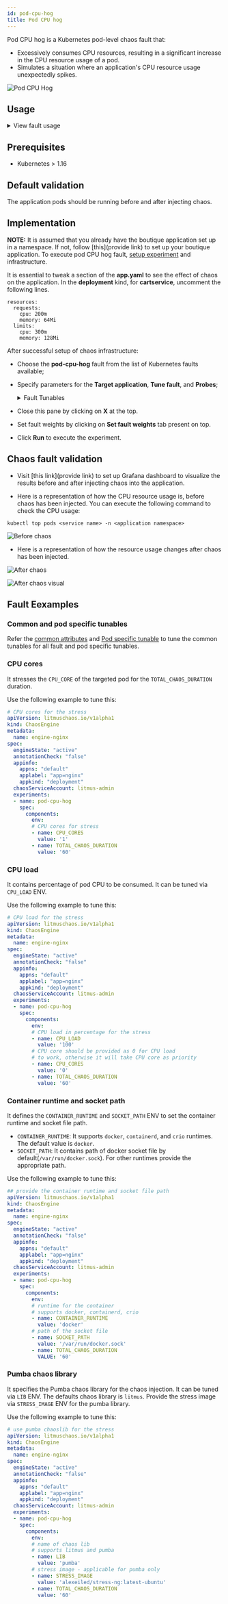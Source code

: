 ```yaml
---
id: pod-cpu-hog
title: Pod CPU hog
---
```


Pod CPU hog is a Kubernetes pod-level chaos fault that:
- Excessively consumes CPU resources, resulting in a significant increase in the CPU resource usage of a pod.
- Simulates a situation where an application's CPU resource usage unexpectedly spikes.

![Pod CPU Hog](./static/images/pod-stress.png)

## Usage
<details>
<summary>View fault usage</summary>
<div>
Disk Pressure or CPU hogs is another very common and frequent scenario we find in kubernetes applications that can result in the eviction of the application replica and impact its delivery. Such scenarios that can still occur despite whatever availability aids K8s provides. These problems are generally referred to as "Noisy Neighbour" problems.
    
Injecting a rogue process into a target container, we starve the main microservice process (typically pid 1) of the resources allocated to it (where limits are defined) causing slowness in application traffic or in other cases unrestrained use can cause node to exhaust resources leading to eviction of all pods. So this category of chaos fault helps to build the immunity on the application undergoing any such stress scenario.
</div>
</details>

## Prerequisites
- Kubernetes > 1.16

## Default validation
The application pods should be running before and after injecting chaos.

## Implementation

**NOTE:** It is assumed that you already have the boutique application set up in a namespace. If not, follow [this](provide link) to set up your boutique application.
To execute pod CPU hog fault, [setup experiment](provide) and infrastructure.

It is essential to tweak a section of the **app.yaml** to see the effect of chaos on the application. In the **deployment** kind, for **cartservice**, uncomment the following lines.

```
resources:
  requests:
    cpu: 200m
    memory: 64Mi
  limits:
    cpu: 300m
    memory: 128Mi
```

After successful setup of chaos infrastructure:
* Choose the **pod-cpu-hog** fault from the list of Kubernetes faults available;
* Specify parameters for the **Target application**, **Tune fault**, and **Probes**;

    <details>
        <summary>Fault Tunables</summary>
        <h2>Optional Fields</h2>
        <table>
          <tr>
            <th> Variables </th>
            <th> Description </th>
            <th> Notes </th>
          </tr>
          <tr>
            <td> CPU_CORES </td>
            <td> Number of the CPU cores subjected to CPU stress </td>
            <td> Default to 1 </td>
          </tr>
          <tr>
            <td> TOTAL_CHAOS_DURATION </td>
            <td> The time duration for chaos insertion (seconds) </td>
            <td> Default to 60s </td>
          </tr>
          <tr>
            <td> LIB_IMAGE </td>
            <td> Image used to run the helper pod. </td>
            <td> Defaults to <code>litmuschaos/go-runner:1.13.8</code> </td>
          </tr>
          <tr>
            <td> STRESS_IMAGE </td>
            <td> Container run on the node at runtime by the pumba lib to inject stressors. Only used in LIB <code>pumba</code></td>
            <td> Default to <code>alexeiled/stress-ng:latest-ubuntu</code> </td>
          </tr>
          <tr>
            <td> TARGET_PODS </td>
            <td> Comma separated list of application pod name subjected to pod CPU hog chaos</td>
            <td> If not provided, it will select target pods randomly based on provided appLabels</td>
          </tr> 
          <tr> 
            <td> TARGET_CONTAINER </td>
            <td> Name of the target container under chaos </td>
            <td> If not provided, it will select the first container of the target pod </td>
          </tr> 
          <tr>
            <td> PODS_AFFECTED_PERC </td>
            <td> The Percentage of total pods to target </td>
            <td> Defaults to 0 (corresponds to 1 replica), provide numeric value only </td>
          </tr>
          <tr>
            <td> CONTAINER_RUNTIME </td>
            <td> container runtime interface for the cluster</td>
            <td> Defaults to docker, supported values: docker, containerd and crio for litmus and only docker for pumba LIB </td>
          </tr>
          <tr>
            <td> SOCKET_PATH </td>
            <td> Path of the containerd/crio/docker socket file </td>
            <td> Defaults to <code>/var/run/docker.sock</code> </td>
          </tr> 
          <tr>
            <td> RAMP_TIME </td>
            <td> Period to wait before injection of chaos in sec </td>
            <td> Eg. 30 </td>
          </tr>
          <tr>
            <td> SEQUENCE </td>
            <td> It defines sequence of chaos execution for multiple target pods </td>
            <td> Default value: parallel. Supported: serial, parallel </td>
          </tr>
        </table>
    </details>

* Close this pane by clicking on **X** at the top.
* Set fault weights by clicking on **Set fault weights** tab present on top. 
* Click **Run** to execute the experiment.


## Chaos fault validation

* Visit [this link](provide link) to set up Grafana dashboard to visualize the results before and after injecting chaos into the application. 

* Here is a representation of how the CPU resource usage is, before chaos has been injected. You can execute the following command to check the CPU usage:
```
kubectl top pods <service name> -n <application namespace>
```

![Before chaos](./static/images/before-chaos.png)

* Here is a representation of how the resource usage changes after chaos has been injected.

![After chaos](./static/images/after-chaos.png)

![After chaos visual](./static/images/cpu-hog-visual.png)



## Fault Eexamples
 
### Common and pod specific tunables
Refer the [common attributes](../../common-tunables-for-all-faults) and [Pod specific tunable](./common-tunables-for-pod-faults) to tune the common tunables for all fault and pod specific tunables.

### CPU cores

It stresses the `CPU_CORE` of the targeted pod for the `TOTAL_CHAOS_DURATION` duration.

Use the following example to tune this:

[embedmd]:# (./static/manifests/pod-cpu-hog/cpu-cores.yaml yaml)
```yaml
# CPU cores for the stress
apiVersion: litmuschaos.io/v1alpha1
kind: ChaosEngine
metadata:
  name: engine-nginx
spec:
  engineState: "active"
  annotationCheck: "false"
  appinfo:
    appns: "default"
    applabel: "app=nginx"
    appkind: "deployment"
  chaosServiceAccount: litmus-admin
  experiments:
  - name: pod-cpu-hog
    spec:
      components:
        env:
        # CPU cores for stress
        - name: CPU_CORES
          value: '1'
        - name: TOTAL_CHAOS_DURATION
          value: '60'
```

### CPU load
It contains percentage of pod CPU to be consumed. It can be tuned via `CPU_LOAD` ENV.

Use the following example to tune this:

[embedmd]:# (./static/manifests/pod-cpu-hog/cpu-load.yaml yaml)
```yaml
# CPU load for the stress
apiVersion: litmuschaos.io/v1alpha1
kind: ChaosEngine
metadata:
  name: engine-nginx
spec:
  engineState: "active"
  annotationCheck: "false"
  appinfo:
    appns: "default"
    applabel: "app=nginx"
    appkind: "deployment"
  chaosServiceAccount: litmus-admin
  experiments:
  - name: pod-cpu-hog
    spec:
      components:
        env:
        # CPU load in percentage for the stress
        - name: CPU_LOAD
          value: '100'
        # CPU core should be provided as 0 for CPU load
        # to work, otherwise it will take CPU core as priority
        - name: CPU_CORES
          value: '0'
        - name: TOTAL_CHAOS_DURATION
          value: '60'
```

### Container runtime and socket path

It defines the `CONTAINER_RUNTIME` and `SOCKET_PATH` ENV to set the container runtime and socket file path.

- `CONTAINER_RUNTIME`: It supports `docker`, `containerd`, and `crio` runtimes. The default value is `docker`.
- `SOCKET_PATH`: It contains path of docker socket file by default(`/var/run/docker.sock`). For other runtimes provide the appropriate path.

Use the following example to tune this:

[embedmd]:# (./static/manifests/pod-cpu-hog/container-runtime-and-socket-path.yaml yaml)
```yaml
## provide the container runtime and socket file path
apiVersion: litmuschaos.io/v1alpha1
kind: ChaosEngine
metadata:
  name: engine-nginx
spec:
  engineState: "active"
  annotationCheck: "false"
  appinfo:
    appns: "default"
    applabel: "app=nginx"
    appkind: "deployment"
  chaosServiceAccount: litmus-admin
  experiments:
  - name: pod-cpu-hog
    spec:
      components:
        env:
        # runtime for the container
        # supports docker, containerd, crio
        - name: CONTAINER_RUNTIME
          value: 'docker'
        # path of the socket file
        - name: SOCKET_PATH
          value: '/var/run/docker.sock'
        - name: TOTAL_CHAOS_DURATION
          VALUE: '60'
```

### Pumba chaos library

It specifies the Pumba chaos library for the chaos injection. It can be tuned via `LIB` ENV. The defaults chaos library is `litmus`.
Provide the stress image via `STRESS_IMAGE` ENV for the pumba library.

Use the following example to tune this:

[embedmd]:# (./static/manifests/pod-cpu-hog/pumba-lib.yaml yaml)
```yaml
# use pumba chaoslib for the stress
apiVersion: litmuschaos.io/v1alpha1
kind: ChaosEngine
metadata:
  name: engine-nginx
spec:
  engineState: "active"
  annotationCheck: "false"
  appinfo:
    appns: "default"
    applabel: "app=nginx"
    appkind: "deployment"
  chaosServiceAccount: litmus-admin
  experiments:
  - name: pod-cpu-hog
    spec:
      components:
        env:
        # name of chaos lib
        # supports litmus and pumba
        - name: LIB
          value: 'pumba'
        # stress image - applicable for pumba only
        - name: STRESS_IMAGE
          value: 'alexeiled/stress-ng:latest-ubuntu'
        - name: TOTAL_CHAOS_DURATION
          value: '60'
```

